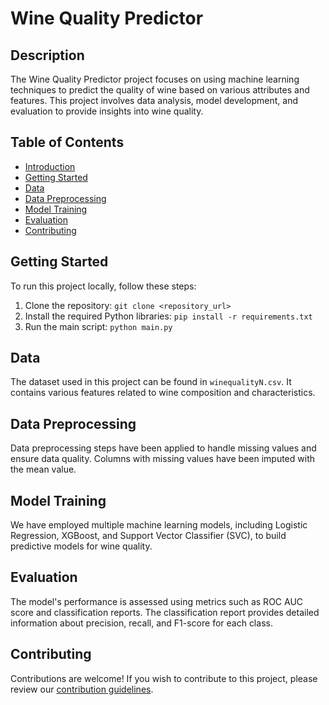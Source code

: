 # Wine Quality Predictor

## Description
The Wine Quality Predictor project focuses on using machine learning techniques to predict the quality of wine based on various attributes and features. This project involves data analysis, model development, and evaluation to provide insights into wine quality.

## Table of Contents
- [Introduction](#wine-quality-predictor)
- [Getting Started](#getting-started)
- [Data](#data)
- [Data Preprocessing](#data-preprocessing)
- [Model Training](#model-training)
- [Evaluation](#evaluation)
- [Contributing](#contributing)

## Getting Started
To run this project locally, follow these steps:
1. Clone the repository: `git clone <repository_url>`
2. Install the required Python libraries: `pip install -r requirements.txt`
3. Run the main script: `python main.py`

## Data
The dataset used in this project can be found in `winequalityN.csv`. It contains various features related to wine composition and characteristics.

## Data Preprocessing
Data preprocessing steps have been applied to handle missing values and ensure data quality. Columns with missing values have been imputed with the mean value.

## Model Training
We have employed multiple machine learning models, including Logistic Regression, XGBoost, and Support Vector Classifier (SVC), to build predictive models for wine quality.

## Evaluation
The model's performance is assessed using metrics such as ROC AUC score and classification reports. The classification report provides detailed information about precision, recall, and F1-score for each class.

## Contributing
Contributions are welcome! If you wish to contribute to this project, please review our [contribution guidelines](CONTRIBUTING.md).
